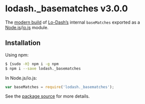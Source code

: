 # lodash._basematches v3.0.0

The [modern build](https://github.com/lodash/lodash/wiki/Build-Differences) of [Lo-Dash’s](https://lodash.com/) internal `baseMatches` exported as a [Node.js](http://nodejs.org/)/[io.js](https://iojs.org/) module.

## Installation

Using npm:

```bash
$ {sudo -H} npm i -g npm
$ npm i --save lodash._basematches
```

In Node.js/io.js:

```js
var baseMatches = require('lodash._basematches');
```

See the [package source](https://github.com/lodash/lodash/blob/3.0.0-npm-packages/lodash._basematches/index.js) for more details.

